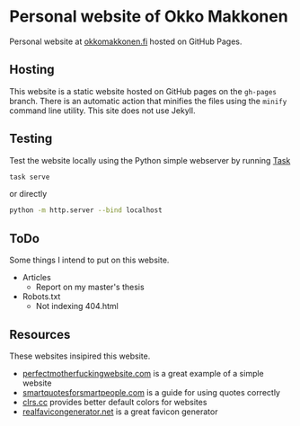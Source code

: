 # Personal website of Okko Makkonen

Personal website at [okkomakkonen.fi](https://okkomakkonen.fi) hosted on GitHub Pages.

## Hosting

This website is a static website hosted on GitHub pages on the `gh-pages` branch. There is an automatic action that minifies the files using the `minify` command line utility. This site does not use Jekyll.

## Testing

Test the website locally using the Python simple webserver by running [Task](https://taskfile.dev/)

```bash
task serve
```

or directly

```bash
python -m http.server --bind localhost
```

## ToDo

Some things I intend to put on this website.

- Articles
  - Report on my master's thesis
- Robots.txt
  - Not indexing 404.html

## Resources

These websites insipired this website.

- [perfectmotherfuckingwebsite.com](https://perfectmotherfuckingwebsite.com/) is a great example of a simple website
- [smartquotesforsmartpeople.com](https://smartquotesforsmartpeople.com/) is a guide for using quotes correctly
- [clrs.cc](https://clrs.cc/) provides better default colors for websites
- [realfavicongenerator.net](https://realfavicongenerator.net/) is a great favicon generator
